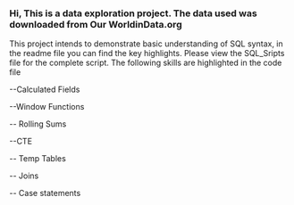 ### Hi, This is a data exploration project. The data used was downloaded from Our WorldinData.org 
This project intends to demonstrate basic understanding of SQL syntax, in the readme file you can find the key highlights. Please view the SQL_Sripts file for the complete script. The following skills are highlighted in the code file

--Calculated Fields

--Window Functions

-- Rolling Sums

--CTE

-- Temp Tables

-- Joins

-- Case statements
